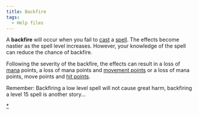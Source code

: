 ```yaml
---
title: Backfire
tags:
  - Help files
---
```

A **backfire** will occur when you fail to [cast](cast "wikilink") a
[spell](spell "wikilink"). The effects become nastier as the spell level
increases. However, your knowledge of the spell can reduce the chance of
backfire.

Following the severity of the backfire, the effects can result in a loss
of [mana](mana "wikilink") points, a loss of mana points and [movement
points](movement_points "wikilink") or a loss of mana points, move
points and [hit points](hit_points "wikilink").

Remember: Backfiring a low level spell will not cause great harm,
backfiring a level 15 spell is another story...

[\*](Category:Spells "wikilink")
